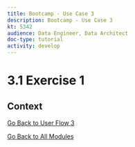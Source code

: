 ```yaml
---
title: Bootcamp - Use Case 3
description: Bootcamp - Use Case 3
kt: 5342
audience: Data Engineer, Data Architect
doc-type: tutorial
activity: develop
---
```

# 3.1 Exercise 1

## Context

[Go Back to User Flow 3](./uc3.md)

[Go Back to All Modules](./../../overview.md)
